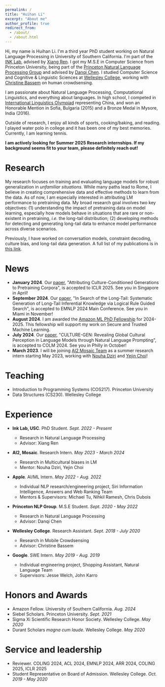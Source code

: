```yaml
---
permalink: /
title: "Huihan Li"
excerpt: "About me"
author_profile: true
redirect_from: 
  - /about/
  - /about.html
---
```


Hi, my name is Huihan Li. I'm a third year PhD student working on Natural Language Processing in University of Southern California. I'm part of the [INK Lab](https://inklab.usc.edu/), advised by [Xiang Ren](https://shanzhenren.github.io/). I got my M.S.E in Computer Science from Princeton University, being part of the [Princeton Natural Language Processing Group](https://princeton-nlp.github.io/) and advised by [Danqi Chen](https://www.cs.princeton.edu/~danqic/). I studied Computer Science and Cognitive & Linguistic Sciences at [Wellesley College](https://www.wellesley.edu/), working with [Christine Bassem](https://www.wellesley.edu/cs/faculty/bassem) on human crowdsensing.

I am passionate about Natural Language Processing, Computational Linguistics, and everything about languages. In high school, I competed in [International Linguistics Olympiad](https://ioling.org/) representing China, and won an Honorable Mention in Sofia, Bulgaria (2015) and a Bronze Medal in Mysore, India (2016).

Outside of research, I enjoy all kinds of sports, cooking/baking, and reading. I played water polo in college and it has been one of my best memories. Currently, I am learning tennis.

**I am actively looking for Summer 2025 Research internships. If my background seems fit to your team, please definitely reach out!**

Research
======
My research focuses on training and evaluating language models for robust generalization in *unfamiliar situations*. While many paths lead to Rome, I believe in creating comprehensive data and effective methods to learn from the data. As of now, I am especially interested in attributing LM performance to pretraining data. My broad research goal involves two key objectives: (1) understanding the impact of pretraining data on model learning, especially how models behave in situations that are rare or non-existent in pretraining, *i.e.* the long-tail distribution; (2) developing methods for detecting and generating long-tail data to enhance model performance across diverse scenarios.

Previously, I have worked on conversation models, constraint decoding, culture bias, and long-tail data generation. A full list of my publications is in [this link](https://huihanlhh.github.io/publications/).

News
======
* **January 2024**. Our [paper](https://arxiv.org/abs/2412.20760), "Attributing Culture-Conditioned Generations to Pretraining Corpora", is accepted to ICLR 2025. See you in Singapore in April!
* **September 2024**. Our [paper](https://arxiv.org/abs/2311.07237), "In Search of the Long-Tail: Systematic Generation of Long-Tail Inferential Knowledge via Logical Rule Guided Search", is accepted to EMNLP 2024 Main Conference. See you in Miami in November!
* **August 2024**. I am awarded the [Amazon ML PhD Fellowship](https://trustedai.usc.edu/fellowships) for 2024-2025. This fellowship will support my work on Secure and Trusted Machine Learning.
* **July 2024**. Our [paper](https://arxiv.org/abs/2404.10199), "CULTURE-GEN: Revealing Global Cultural Perception in Language Models through Natural Language Prompting", is accepted to COLM 2024. See you in Philly in October!
* **March 2023**. I will be joining [AI2 Mosaic Team](https://mosaic.allenai.org/people) as a summer research intern starting May 2023, working with [Nouha Dziri](https://nouhadziri.github.io/) and [Yejin Choi](https://homes.cs.washington.edu/~yejin/)!

Teaching
======
* Introduction to Programming Systems (COS217). Princeton University
* Data Structures (CS230). Wellesley College

Experience
======
* **Ink Lab, USC**. PhD Student. *Sept. 2022 - Present*
  * Research in Natural Language Processing
  * Advisor: Xiang Ren

* **AI2, Mosaic**. Research Intern. *May 2023 - March 2024*
  * Research in Multicultural biases in LM
  * Mentor: Nouha Dziri, Yejin Choi

* **Apple**. AI/ML Intern. *May 2022 - Aug. 2022*
  * Individual NLP research/engineering project, Siri Information Intelligence, Answers and Web Ranking Team
  * Mentors & Supervisors: Michael Tu, Nihkil Ramesh, Chris Dubois

* **Princeton NLP Group**. M.S.E Student. *Sept. 2020 - May 2022*
  * Research in Natural Language Processing
  * Advisor: Danqi Chen

* **Wellesley College**. Research Assistant. *Sept. 2018 - July 2020*
  * Research in Mobile Crowdsensing
  * Advisor: Christine Bassem

* **Google**. SWE Intern. *May 2019 - Aug. 2019*
  * Individual engineering project, Shopping Assistant, Natural Language Team
  * Supervisors: Jesse Welch, John Karro

Honors and Awards
======
* Amazon Fellow. University of Southern California. *Aug. 2024*
* Siebel Scholars. Princeton University. *Sept. 2021*
* Sigma Xi Scientific Research Honor Society. Wellesley College. *May 2020*
* Durant Scholars *magna cum laude*. Wellesley College. *May 2020*

Service and leadership
======
* Reviewer. COLING 2024, ACL 2024, EMNLP 2024, ARR 2024, COLING 2025, ICLR 2025
* Student Representative on Board of Admission. Wellesley College. *Oct. 2019 - May 2020*